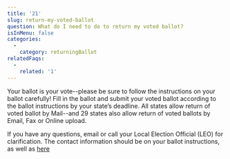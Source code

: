 ```yaml
---
title: '21'
slug: return-my-voted-ballot
question: What do I need to do to return my voted ballot?
isInMenu: false
categories:
  - 
    category: returningBallot
relatedFaqs:
  - 
    related: '1'
---
```

Your ballot is your vote--please be sure to follow the instructions on your ballot carefully! Fill in the ballot and submit your voted ballot according to the ballot instructions by your state’s deadline. All states allow return of voted ballot by Mail--and 29 states also allow return of voted ballots by Email, Fax or Online upload.

If you have any questions, email or call your Local Election Official (LEO) for clarification. The contact information should be on your ballot instructions, as well as [here](/states)